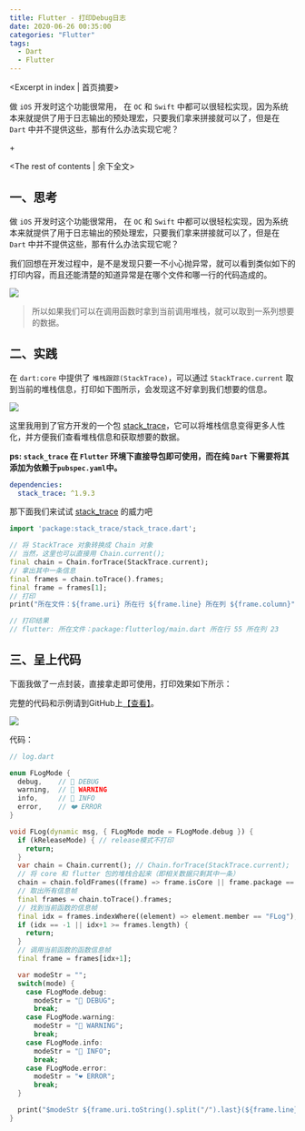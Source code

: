 ```yaml
---
title: Flutter - 打印Debug日志
date: 2020-06-26 00:35:00
categories: "Flutter"
tags:
  - Dart
  - Flutter
---
```


<Excerpt in index | 首页摘要> 

做 `iOS` 开发时这个功能很常用， 在 `OC` 和 `Swift` 中都可以很轻松实现，因为系统本来就提供了用于日志输出的预处理宏，只要我们拿来拼接就可以了，但是在 `Dart` 中并不提供这些，那有什么办法实现它呢？

+<!-- more -->

<The rest of contents | 余下全文>

## 一、思考
做 `iOS` 开发时这个功能很常用， 在 `OC` 和 `Swift` 中都可以很轻松实现，因为系统本来就提供了用于日志输出的预处理宏，只要我们拿来拼接就可以了，但是在 `Dart` 中并不提供这些，那有什么办法实现它呢？

我们回想在开发过程中，是不是发现只要一不小心抛异常，就可以看到类似如下的打印内容，而且还能清楚的知道异常是在哪个文件和哪一行的代码造成的。

![](https://linxunfeng.github.io/images/2020/06/Flutter-打印Debug日志/抛异常.png)

> 所以如果我们可以在调用函数时拿到当前调用堆栈，就可以取到一系列想要的数据。

## 二、实践
在 `dart:core` 中提供了 `堆栈跟踪(StackTrace)`，可以通过 `StackTrace.current` 取到当前的堆栈信息，打印如下图所示，会发现这不好拿到我们想要的信息。

![](https://linxunfeng.github.io/images/2020/06/Flutter-打印Debug日志/StackTrace.png)

这里我用到了官方开发的一个包 [stack_trace](https://pub.dev/packages/stack_trace)，它可以将堆栈信息变得更多人性化，并方便我们查看堆栈信息和获取想要的数据。

**ps: `stack_trace` 在 `Flutter` 环境下直接导包即可使用，而在纯 `Dart` 下需要将其添加为依赖于`pubspec.yaml`中。**

```yaml
dependencies:
  stack_trace: ^1.9.3
```


那下面我们来试试 [stack_trace](https://pub.dev/packages/stack_trace) 的威力吧
```dart
import 'package:stack_trace/stack_trace.dart';

// 将 StackTrace 对象转换成 Chain 对象
// 当然，这里也可以直接用 Chain.current();
final chain = Chain.forTrace(StackTrace.current);
// 拿出其中一条信息
final frames = chain.toTrace().frames;
final frame = frames[1];
// 打印
print("所在文件：${frame.uri} 所在行 ${frame.line} 所在列 ${frame.column}");

// 打印结果
// flutter: 所在文件：package:flutterlog/main.dart 所在行 55 所在列 23
```

## 三、呈上代码

下面我做了一点封装，直接拿走即可使用，打印效果如下所示：

完整的代码和示例请到GitHub上[【查看】](https://github.com/LinXunFeng/flutter_log)。

![](https://linxunfeng.github.io/images/2020/06/Flutter-打印Debug日志/打印效果.png)

代码：
```dart
// log.dart

enum FLogMode {
  debug,    // 💚 DEBUG
  warning,  // 💛 WARNING
  info,     // 💙 INFO
  error,    // ❤️ ERROR
}

void FLog(dynamic msg, { FLogMode mode = FLogMode.debug }) {
  if (kReleaseMode) { // release模式不打印
    return;
  }
  var chain = Chain.current(); // Chain.forTrace(StackTrace.current);
  // 将 core 和 flutter 包的堆栈合起来（即相关数据只剩其中一条）
  chain = chain.foldFrames((frame) => frame.isCore || frame.package == "flutter");
  // 取出所有信息帧
  final frames = chain.toTrace().frames;
  // 找到当前函数的信息帧
  final idx = frames.indexWhere((element) => element.member == "FLog");
  if (idx == -1 || idx+1 >= frames.length) {
    return;
  }
  // 调用当前函数的函数信息帧
  final frame = frames[idx+1];

  var modeStr = "";
  switch(mode) {
    case FLogMode.debug:
      modeStr = "💚 DEBUG";
      break;
    case FLogMode.warning:
      modeStr = "💛 WARNING";
      break;
    case FLogMode.info:
      modeStr = "💙 INFO";
      break;
    case FLogMode.error:
      modeStr = "❤️ ERROR";
      break;
  }

  print("$modeStr ${frame.uri.toString().split("/").last}(${frame.line}) - $msg ");
}
```